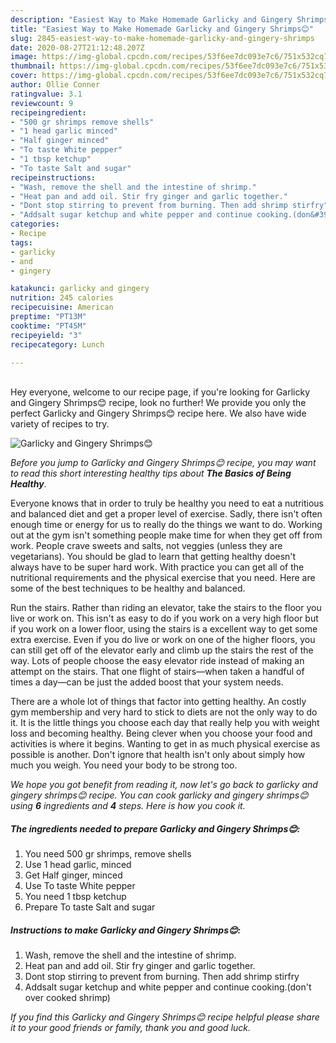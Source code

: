 ```yaml
---
description: "Easiest Way to Make Homemade Garlicky and Gingery Shrimps😊"
title: "Easiest Way to Make Homemade Garlicky and Gingery Shrimps😊"
slug: 2845-easiest-way-to-make-homemade-garlicky-and-gingery-shrimps
date: 2020-08-27T21:12:48.207Z
image: https://img-global.cpcdn.com/recipes/53f6ee7dc093e7c6/751x532cq70/garlicky-and-gingery-shrimps😊-recipe-main-photo.jpg
thumbnail: https://img-global.cpcdn.com/recipes/53f6ee7dc093e7c6/751x532cq70/garlicky-and-gingery-shrimps😊-recipe-main-photo.jpg
cover: https://img-global.cpcdn.com/recipes/53f6ee7dc093e7c6/751x532cq70/garlicky-and-gingery-shrimps😊-recipe-main-photo.jpg
author: Ollie Conner
ratingvalue: 3.1
reviewcount: 9
recipeingredient:
- "500 gr shrimps remove shells"
- "1 head garlic minced"
- "Half ginger minced"
- "To taste White pepper"
- "1 tbsp ketchup"
- "To taste Salt and sugar"
recipeinstructions:
- "Wash, remove the shell and the intestine of shrimp."
- "Heat pan and add oil. Stir fry ginger and garlic together."
- "Dont stop stirring to prevent from burning. Then add shrimp stirfry"
- "Addsalt sugar ketchup and white pepper and continue cooking.(don&#39;t over cooked shrimp)"
categories:
- Recipe
tags:
- garlicky
- and
- gingery

katakunci: garlicky and gingery 
nutrition: 245 calories
recipecuisine: American
preptime: "PT13M"
cooktime: "PT45M"
recipeyield: "3"
recipecategory: Lunch

---
```

<br>
Hey everyone, welcome to our recipe page, if you're looking for Garlicky and Gingery Shrimps😊 recipe, look no further! We provide you only the perfect Garlicky and Gingery Shrimps😊 recipe here. We also have wide variety of recipes to try.
<br>


![Garlicky and Gingery Shrimps😊](https://img-global.cpcdn.com/recipes/53f6ee7dc093e7c6/751x532cq70/garlicky-and-gingery-shrimps😊-recipe-main-photo.jpg)

<i>Before you jump to Garlicky and Gingery Shrimps😊 recipe, you may want to read this short interesting healthy tips about <strong>The Basics of Being Healthy</strong>.</i>

Everyone knows that in order to truly be healthy you need to eat a nutritious and balanced diet and get a proper level of exercise. Sadly, there isn't often enough time or energy for us to really do the things we want to do. Working out at the gym isn't something people make time for when they get off from work. People crave sweets and salts, not veggies (unless they are vegetarians). You should be glad to learn that getting healthy doesn't always have to be super hard work. With practice you can get all of the nutritional requirements and the physical exercise that you need. Here are some of the best techniques to be healthy and balanced.

Run the stairs. Rather than riding an elevator, take the stairs to the floor you live or work on. This isn't as easy to do if you work on a very high floor but if you work on a lower floor, using the stairs is a excellent way to get some extra exercise. Even if you do live or work on one of the higher floors, you can still get off of the elevator early and climb up the stairs the rest of the way. Lots of people choose the easy elevator ride instead of making an attempt on the stairs. That one flight of stairs—when taken a handful of times a day—can be just the added boost that your system needs. 

There are a whole lot of things that factor into getting healthy. An costly gym membership and very hard to stick to diets are not the only way to do it. It is the little things you choose each day that really help you with weight loss and becoming healthy. Being clever when you choose your food and activities is where it begins. Wanting to get in as much physical exercise as possible is another. Don't ignore that health isn't only about simply how much you weigh. You need your body to be strong too. 


<i>We hope you got benefit from reading it, now let's go back to garlicky and gingery shrimps😊 recipe. You can cook garlicky and gingery shrimps😊 using <strong>6</strong> ingredients and <strong>4</strong> steps. Here is how you cook it.
</i>

##### The ingredients needed to prepare Garlicky and Gingery Shrimps😊:

1. You need 500 gr shrimps, remove shells
1. Use 1 head garlic, minced
1. Get Half ginger, minced
1. Use To taste White pepper
1. You need 1 tbsp ketchup
1. Prepare To taste Salt and sugar


##### Instructions to make Garlicky and Gingery Shrimps😊:

1. Wash, remove the shell and the intestine of shrimp.
1. Heat pan and add oil. Stir fry ginger and garlic together.
1. Dont stop stirring to prevent from burning. Then add shrimp stirfry
1. Addsalt sugar ketchup and white pepper and continue cooking.(don&#39;t over cooked shrimp)


<i>If you find this Garlicky and Gingery Shrimps😊 recipe helpful please share it to your good friends or family, thank you and good luck.</i>
